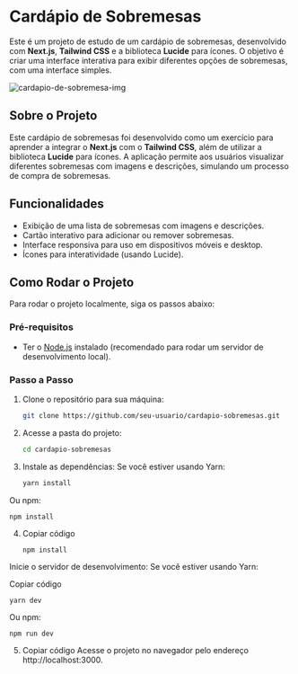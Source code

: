 # Cardápio de Sobremesas

Este é um projeto de estudo de um cardápio de sobremesas, desenvolvido com **Next.js**, **Tailwind CSS** e a biblioteca **Lucide** para ícones. O objetivo é criar uma interface interativa para exibir diferentes opções de sobremesas, com uma interface simples.

![cardapio-de-sobremesa-img](https://github.com/user-attachments/assets/d7c0cf11-9c2f-4704-ae33-dec08560532f)


## Sobre o Projeto

Este cardápio de sobremesas foi desenvolvido como um exercício para aprender a integrar o **Next.js** com o **Tailwind CSS**, além de utilizar a biblioteca **Lucide** para ícones. A aplicação permite aos usuários visualizar diferentes sobremesas com imagens e descrições, simulando um processo de compra de sobremesas.

## Funcionalidades

- Exibição de uma lista de sobremesas com imagens e descrições.
- Cartão interativo para adicionar ou remover sobremesas.
- Interface responsiva para uso em dispositivos móveis e desktop.
- Ícones para interatividade (usando Lucide).

## Como Rodar o Projeto

Para rodar o projeto localmente, siga os passos abaixo:

### Pré-requisitos

- Ter o [Node.js](https://nodejs.org/) instalado (recomendado para rodar um servidor de desenvolvimento local).

### Passo a Passo

1. Clone o repositório para sua máquina:
   ```bash
   git clone https://github.com/seu-usuario/cardapio-sobremesas.git

   
2. Acesse a pasta do projeto:
   ```bash
   cd cardapio-sobremesas


3. Instale as dependências: Se você estiver usando Yarn:
   ```bash
   yarn install
Ou npm:

 
    npm install

4. Copiar código
   ```bash
   npm install
Inicie o servidor de desenvolvimento: Se você estiver usando Yarn:

Copiar código

    yarn dev
Ou npm:

    npm run dev

5. Copiar código
Acesse o projeto no navegador pelo endereço http://localhost:3000.
